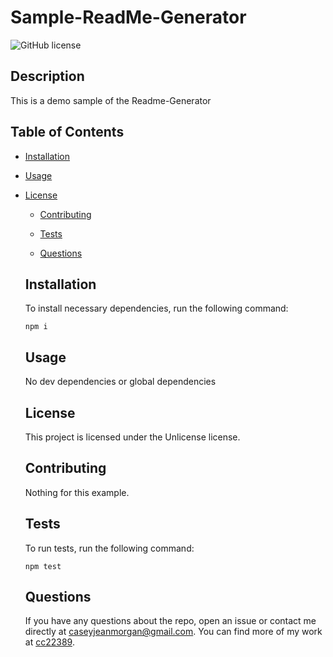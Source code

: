 # Sample-ReadMe-Generator
  ![GitHub license](https://img.shields.io/badge/license-Unlicense-blue.svg)
  
  ## Description
  
  This is a demo sample of the Readme-Generator
  
  ## Table of Contents 
  
  * [Installation](#installation)
  
  * [Usage](#usage)
  
* [License](#license)

  * [Contributing](#contributing)
  
  * [Tests](#tests)
  
  * [Questions](#questions)
  
  ## Installation
  
  To install necessary dependencies, run the following command:
  
  ```
  npm i
  ```
  
  ## Usage
  
  No dev dependencies or global dependencies
  
  ## License
  
  This project is licensed under the Unlicense license.
    
  ## Contributing
  
  Nothing for this example.
  
  ## Tests
  
  To run tests, run the following command:
  
  ```
  npm test
  ```
  
  ## Questions
  
  If you have any questions about the repo, open an issue or contact me directly at caseyjeanmorgan@gmail.com. You can find more of my work at [cc22389](https://github.com/cc22389/).
  
  